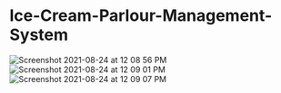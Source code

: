 # Ice-Cream-Parlour-Management-System
![Screenshot 2021-08-24 at 12 08 56 PM](https://user-images.githubusercontent.com/84308540/130568688-fc39d6ad-6aea-4e73-aedb-4a9e7fa98dcb.png)
![Screenshot 2021-08-24 at 12 09 01 PM](https://user-images.githubusercontent.com/84308540/130568700-81261224-0ed8-47f2-b347-cec364457613.png)
![Screenshot 2021-08-24 at 12 09 07 PM](https://user-images.githubusercontent.com/84308540/130568709-6814cc1c-6e2d-4649-b9da-234bf7ec1f42.png)
